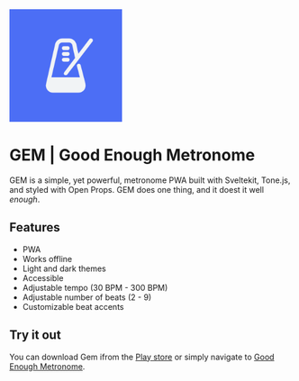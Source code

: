 <img alt="GEM logo" src="/static/icons/icon_512.png" style="width: 200px; height: 200px"/>

# GEM | Good Enough Metronome

GEM is a simple, yet powerful, metronome PWA built with Sveltekit, Tone.js, and styled with Open Props. GEM does one thing, and it doest it well _enough_.

## Features

- PWA
- Works offline
- Light and dark themes
- Accessible
- Adjustable tempo (30 BPM - 300 BPM)
- Adjustable number of beats (2 - 9)
- Customizable beat accents

## Try it out

You can download Gem ifrom the [Play store](https://play.google.com/store/apps/details?id=com.goodmetronome.www.twa) or simply navigate to [Good Enough Metronome](https://goodmetronome.com).

